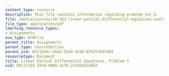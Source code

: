```yaml
---
content_type: resource
description: This file contains information regarding problem set 5.
file: /media/courses/18-303-linear-partial-differential-equations-analysis-and-numerics-fall-2014/09c1716433c040001efb2c2ddb3ed043_MIT18_303F14_pset5.pdf
file_type: application/pdf
learning_resource_types:
- Assignments
ocw_type: OCWFile
parent_title: Assignments
parent_type: CourseSection
parent_uid: 82c1344c-e5d3-52e9-9cb6-67b35fbdf489
resourcetype: Document
title: Linear Partial Differential Equations, Problem 5
uid: 09c17164-33c0-4000-1efb-2c2ddb3ed043
---
```

